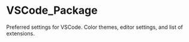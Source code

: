 # VSCode_Package
Preferred settings for VSCode. Color themes, editor settings, and list of extensions. 
